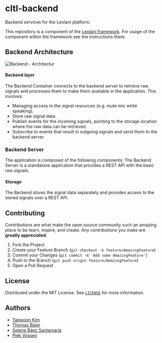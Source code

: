 # cltl-backend

Backend services for the Leolani platform.

This repository is a component of the [Leolani framework](https://github.com/leolani/cltl-combot).
For usage of the component within the framework see the instructions there.

## Backend Architecture

![Backend - Architectur](doc/Backend.png)


#### Backend layer

The Backend Container connects to the backend server to retrieve raw signals and processes them to
make them available in the application. This involves:
* Managing access to the signal resources (e.g. mute mic while speaking).
* Store raw signal data.
* Publish events for the incoming signals, pointing to the storage location where the raw data can be retrieved.
* Subscribe to events that result in outgoing signals and send them to the backend server.

### Backend Server

The application is composed of the following components:
The Backend Server is a standalone application that provides a REST API with the basic raw signals.

#### Storage

The Backend stores the signal data separately and provides access to the stored
signals over a REST API.


## Contributing

Contributions are what make the open source community such an amazing place to be learn, inspire, and create. Any contributions you make are **greatly appreciated**.

1. Fork the Project
2. Create your Feature Branch (`git checkout -b feature/AmazingFeature`)
3. Commit your Changes (`git commit -m 'Add some AmazingFeature'`)
4. Push to the Branch (`git push origin feature/AmazingFeature`)
5. Open a Pull Request


<!-- LICENSE -->
## License

Distributed under the MIT License. See [`LICENSE`](https://github.com/leolani/cltl-combot/blob/main/LICENCE) for more information.

<!-- CONTACT -->
## Authors

* [Taewoon Kim](https://tae898.github.io/)
* [Thomas Baier](https://www.linkedin.com/in/thomas-baier-05519030/)
* [Selene Báez Santamaría](https://selbaez.github.io/)
* [Piek Vossen](https://github.com/piekvossen)
